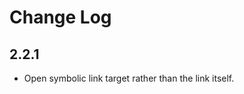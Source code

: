 
Change Log
==========================

2.2.1
--------------------------

- Open symbolic link target rather than the link itself.
